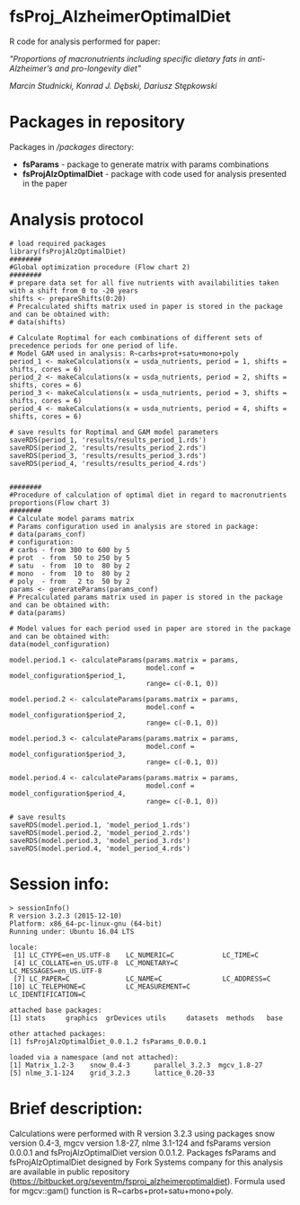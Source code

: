 # fsProj_AlzheimerOptimalDiet
R code for analysis performed for paper: 

*"Proportions of macronutrients including specific dietary fats in anti-Alzheimer’s and pro-longevity diet"*

*Marcin Studnicki, Konrad J. Dębski, Dariusz Stępkowski*

# Packages in repository
Packages in */packages* directory:

- **fsParams** - package to generate matrix with params combinations
- **fsProjAlzOptimalDiet** - package with code used for analysis presented in the paper

# Analysis protocol

```
# load required packages
library(fsProjAlzOptimalDiet)
########
#Global optimization procedure (Flow chart 2)
########
# prepare data set for all five nutrients with availabilities taken with a shift from 0 to -20 years
shifts <- prepareShifts(0:20)
# Precalculated shifts matrix used in paper is stored in the package and can be obtained with:
# data(shifts)

# Calculate Roptimal for each combinations of different sets of precedence periods for one period of life.
# Model GAM used in analysis: R~carbs+prot+satu+mono+poly
period_1 <- makeCalculations(x = usda_nutrients, period = 1, shifts = shifts, cores = 6)
period_2 <- makeCalculations(x = usda_nutrients, period = 2, shifts = shifts, cores = 6)
period_3 <- makeCalculations(x = usda_nutrients, period = 3, shifts = shifts, cores = 6)
period_4 <- makeCalculations(x = usda_nutrients, period = 4, shifts = shifts, cores = 6)

# save results for Roptimal and GAM model parameters
saveRDS(period_1, 'results/results_period_1.rds')
saveRDS(period_2, 'results/results_period_2.rds')
saveRDS(period_3, 'results/results_period_3.rds')
saveRDS(period_4, 'results/results_period_4.rds')


########
#Procedure of calculation of optimal diet in regard to macronutrients proportions(Flow chart 3)
########
# Calculate model params matrix
# Params configuration used in analysis are stored in package:
# data(params_conf)
# configuration:
# carbs - from 300 to 600 by 5
# prot  - from  50 to 250 by 5
# satu  - from  10 to  80 by 2
# mono  - from  10 to  80 by 2
# poly  - from   2 to  50 by 2
params <- generateParams(params_conf)
# Precalculated params matrix used in paper is stored in the package and can be obtained with:
# data(params)

# Model values for each period used in paper are stored in the package and can be obtained with:
data(model_configuration)

model.period.1 <- calculateParams(params.matrix = params,
                                  model.conf = model_configuration$period_1,
                                  range= c(-0.1, 0))

model.period.2 <- calculateParams(params.matrix = params,
                                  model.conf = model_configuration$period_2,
                                  range= c(-0.1, 0))

model.period.3 <- calculateParams(params.matrix = params,
                                  model.conf = model_configuration$period_3,
                                  range= c(-0.1, 0))

model.period.4 <- calculateParams(params.matrix = params,
                                  model.conf = model_configuration$period_4,
                                  range= c(-0.1, 0))
								  
# save results
saveRDS(model.period.1, 'model_period_1.rds')
saveRDS(model.period.2, 'model_period_2.rds')
saveRDS(model.period.3, 'model_period_3.rds')
saveRDS(model.period.4, 'model_period_4.rds')
```

# Session info:
```
> sessionInfo()
R version 3.2.3 (2015-12-10)
Platform: x86_64-pc-linux-gnu (64-bit)
Running under: Ubuntu 16.04 LTS

locale:
 [1] LC_CTYPE=en_US.UTF-8    LC_NUMERIC=C            LC_TIME=C              
 [4] LC_COLLATE=en_US.UTF-8  LC_MONETARY=C           LC_MESSAGES=en_US.UTF-8
 [7] LC_PAPER=C              LC_NAME=C               LC_ADDRESS=C           
[10] LC_TELEPHONE=C          LC_MEASUREMENT=C        LC_IDENTIFICATION=C    

attached base packages:
[1] stats     graphics  grDevices utils     datasets  methods   base     

other attached packages:
[1] fsProjAlzOptimalDiet_0.0.1.2 fsParams_0.0.0.1            

loaded via a namespace (and not attached):
[1] Matrix_1.2-3    snow_0.4-3      parallel_3.2.3  mgcv_1.8-27    
[5] nlme_3.1-124    grid_3.2.3      lattice_0.20-33
```

# Brief description:
Calculations were performed with R version 3.2.3 using packages snow version 0.4-3, 
mgcv version 1.8-27, nlme 3.1-124 and fsParams version 0.0.0.1 and fsProjAlzOptimalDiet version 0.0.1.2. 
Packages fsParams and fsProjAlzOptimalDiet designed by Fork Systems company for this analysis 
are available in public repository
(https://bitbucket.org/seventm/fsproj_alzheimeroptimaldiet).
Formula used for mgcv::gam() function is R~carbs+prot+satu+mono+poly.
